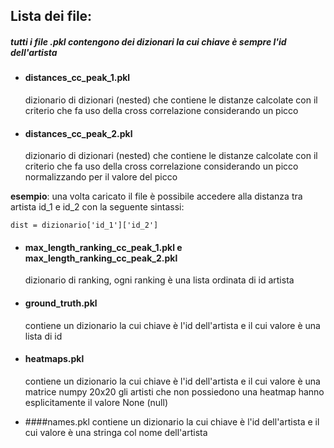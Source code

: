 ## **Lista dei file:**

##### tutti i file .pkl contengono dei dizionari la cui chiave è sempre l'id dell'artista

- #### distances_cc_peak_1.pkl 
    dizionario di dizionari (nested) che contiene le distanze calcolate con il criterio
    che fa uso della cross correlazione considerando un picco

- #### distances_cc_peak_2.pkl 
    dizionario di dizionari (nested) che contiene le distanze calcolate con il criterio
    che fa uso della cross correlazione considerando un picco normalizzando 
    per il valore del picco
  
        
**esempio**: una volta caricato il file è possibile accedere alla distanza tra artista id_1 e id_2 con la seguente sintassi:
    
    dist = dizionario['id_1']['id_2']    

- #### max_length_ranking_cc_peak_1.pkl e max_length_ranking_cc_peak_2.pkl
    dizionario di ranking, ogni ranking è una lista ordinata di id artista 
- #### ground_truth.pkl 
    contiene un dizionario la cui chiave è l'id dell'artista e il cui valore è una lista di id
   
- #### heatmaps.pkl 
    contiene un dizionario la cui chiave è l'id dell'artista e il cui valore è una matrice numpy 20x20
    gli artisti che non possiedono una heatmap hanno esplicitamente il valore None (null)
        
- ####names.pkl
    contiene un dizionario la cui chiave è l'id dell'artista e il cui valore è una stringa col nome dell'artista